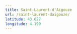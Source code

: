 ```yaml
---
title: Saint-Laurent-d'Aigouze
url: /saint-laurent-daigouze/
latitude: 43.627
longitude: 4.199
---
```


